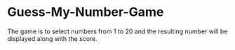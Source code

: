 # Guess-My-Number-Game
The game is to select numbers from 1 to 20 and the resulting number will be displayed along with the score.
